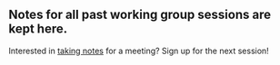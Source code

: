 ## Notes for all past working group sessions are kept here.

Interested in [taking notes](https://github.com/graphql/graphql-js-wg#volunteer-to-take-notes) for a meeting? Sign up for the next session!
